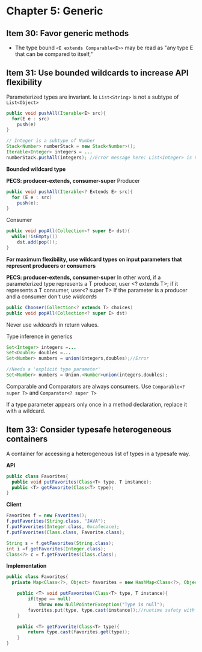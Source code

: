 # Chapter 5: Generic #

## Item 30: Favor generic methods ##
* The type bound `<E extends Comparable<E>>` may be read as "any type E that can be compared to itself,"

## Item 31: Use bounded wildcards to increase API flexibility ##
Parameterized types are invariant. Ie `List<String>` is not a subtype of `List<Object>`

```java
public void pushAll(Iterable<E> src){
  for(E e : src)
    push(e)
}

// Integer is a subtype of Number
Stack<Number> numberStack = new Stack<Number>();
Iterable<Integer> integers = ...
numberStack.pushAll(integers); //Error message here: List<Integer> is not a subtype of List<Number>
```

**Bounded wildcard type**

**PECS: producer-extends, consumer-super**
Producer

```java
public void pushAll(Iterable<? Extends E> src){
  for (E e : src)
    push(e);
}
```

Consumer

```java
public void popAll(Collection<? super E> dst){
  while(!isEmpty())
    dst.add(pop());
}
```
**For maximum flexibility, use wildcard types on input parameters that represent producers or consumers**

**PECS: producer-extends, consumer-super**
In other word, if a parameterized type represents a T producer, user <? extends T>; if it represents a T consumer, user<? super T>
If the parameter is a producer and a consumer don't use _wildcards_
```java
public Chooser(Collection<? extends T> choices)
public void popAll(Collection<? super E> dst)
```
Never use _wildcards_ in return values.

Type inference in generics
```java
Set<Integer> integers =...
Set<Double> doubles =...
Set<Number> numbers = union(integers,doubles);//Error

//Needs a 'explicit type parameter'
Set<Number> numbers = Union.<Number>union(integers,doubles);
```

Comparable and Comparators are always consumers. Use `Comparable<? super T>` and `Comparator<? super T>`

If a type parameter appears only once in a method declaration, replace it with a wildcard.

## Item 33: Consider typesafe heterogeneous containers ##
A container for accessing a heterogeneous list of types in a typesafe way.

**API**
```java
public class Favorites{
  public void putFavorites(Class<T> type, T instance);
  public <T> getFavorite(Class<T> type);
}
```

**Client**
```java
Favorites f = new Favorites();
f.putFavorites(String.class, "JAVA");
f.putFavorites(Integer.class, 0xcafecace);
f.putFavorites(Class.class, Favorite.class);

String s = f.getFavorites(String.class);
int i =f.getFavorites(Integer.class);
Class<?> c = f.getFavorites(Class.class);
```

**Implementation**
```java
public class Favorites{
  private Map<Class<?>, Object> favorites = new HashMap<Class<?>, Object>();

	public <T> void putFavorites(Class<T> type, T instance){
		if(type == null)
			throw new NullPointerException("Type is null");
		favorites.put(type, type.cast(instance));//runtime safety with a dynamic cast
	}

	public <T> getFavorite(Class<T> type){
		return type.cast(favorites.get(type));
	}
}
```
